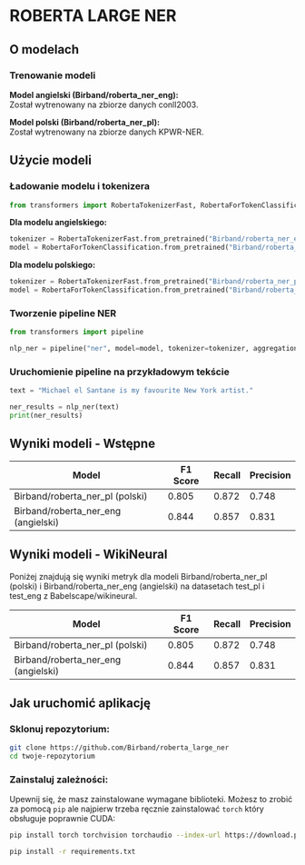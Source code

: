 # ROBERTA LARGE NER

## O modelach

### Trenowanie modeli

**Model angielski (Birband/roberta_ner_eng):**  
Został wytrenowany na zbiorze danych conll2003.

**Model polski (Birband/roberta_ner_pl):**  
Został wytrenowany na zbiorze danych KPWR-NER.

## Użycie modeli

### Ładowanie modelu i tokenizera

```python
from transformers import RobertaTokenizerFast, RobertaForTokenClassification
```

**Dla modelu angielskiego:**

```python
tokenizer = RobertaTokenizerFast.from_pretrained("Birband/roberta_ner_eng", add_prefix_space=True)
model = RobertaForTokenClassification.from_pretrained("Birband/roberta_ner_eng")
```

**Dla modelu polskiego:**

```python
tokenizer = RobertaTokenizerFast.from_pretrained("Birband/roberta_ner_pl", add_prefix_space=True)
model = RobertaForTokenClassification.from_pretrained("Birband/roberta_ner_pl")
```

### Tworzenie pipeline NER

```python
from transformers import pipeline

nlp_ner = pipeline("ner", model=model, tokenizer=tokenizer, aggregation_strategy="simple")
```

### Uruchomienie pipeline na przykładowym tekście

```python
text = "Michael el Santane is my favourite New York artist."

ner_results = nlp_ner(text)
print(ner_results)
```

## Wyniki modeli - Wstępne

| Model                             | F1 Score | Recall | Precision |
|-----------------------------------|----------|--------|-----------|
| Birband/roberta_ner_pl (polski)   | 0.805     | 0.872   | 0.748      |
| Birband/roberta_ner_eng (angielski)| 0.844     | 0.857   | 0.831      |

## Wyniki modeli - WikiNeural

Poniżej znajdują się wyniki metryk dla modeli Birband/roberta_ner_pl (polski) i Birband/roberta_ner_eng (angielski) na datasetach test_pl i test_eng z Babelscape/wikineural.

| Model                             | F1 Score | Recall | Precision |
|-----------------------------------|----------|--------|-----------|
| Birband/roberta_ner_pl (polski)   | 0.805     | 0.872   | 0.748      |
| Birband/roberta_ner_eng (angielski)| 0.844     | 0.857   | 0.831      |


## Jak uruchomić aplikację

### Sklonuj repozytorium:

```bash
git clone https://github.com/Birband/roberta_large_ner
cd twoje-repozytorium
```

### Zainstaluj zależności:

Upewnij się, że masz zainstalowane wymagane biblioteki. Możesz to zrobić za pomocą `pip` ale najpierw trzeba ręcznie zainstalować `torch` który obsługuje poprawnie CUDA:
```bash
pip install torch torchvision torchaudio --index-url https://download.pytorch.org/whl/cu126

pip install -r requirements.txt
```
